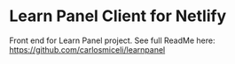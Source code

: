 # Learn Panel Client for Netlify

Front end for Learn Panel project. See full ReadMe here: https://github.com/carlosmiceli/learnpanel

